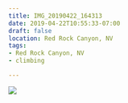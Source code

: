 ```yaml
---
title: IMG_20190422_164313
date: 2019-04-22T10:55:33-07:00
draft: false
location: Red Rock Canyon, NV
tags:
- Red Rock Canyon, NV
- climbing

---
```

![](https://d17enza3bfujl8.cloudfront.net/IMG_20190422_164313.jpg)
